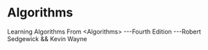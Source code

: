 # Algorithms
Learning Algorithms From &lt;Algorithms> ---Fourth Edition ---Robert Sedgewick &amp;&amp; Kevin Wayne 
